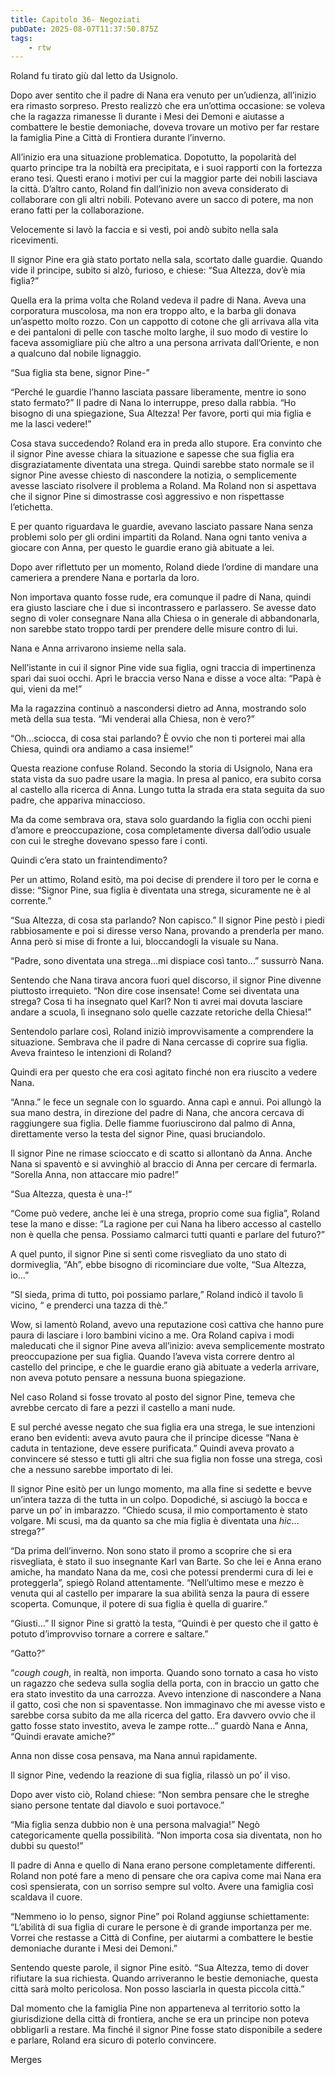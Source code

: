 ```yaml
---
title: Capitolo 36- Negoziati
pubDate: 2025-08-07T11:37:50.875Z
tags:
    - rtw
---
```



Roland fu tirato giù dal letto da Usignolo.


Dopo aver sentito che il padre di Nana era venuto per un’udienza, all’inizio era rimasto sorpreso. Presto realizzò che era un’ottima occasione: se voleva che la ragazza rimanesse lì durante i Mesi dei Demoni e aiutasse a combattere le bestie demoniache, doveva trovare un motivo per far restare la famiglia Pine a Città di Frontiera durante l’inverno.


All’inizio era una situazione problematica. Dopotutto, la popolarità del quarto principe tra la nobiltà era precipitata, e i suoi rapporti con la fortezza erano tesi. Questi erano i motivi per cui la maggior parte dei nobili lasciava la città. D’altro canto, Roland fin dall’inizio non aveva considerato di collaborare con gli altri nobili. Potevano avere un sacco di potere, ma non erano fatti per la collaborazione.


Velocemente si lavò la faccia e si vestì, poi andò subito nella sala ricevimenti.


Il signor Pine era già stato portato nella sala, scortato dalle guardie. Quando vide il principe, subito si alzò, furioso, e chiese: “Sua Altezza, dov’è mia figlia?”


Quella era la prima volta che Roland vedeva il padre di Nana. Aveva una corporatura muscolosa, ma non era troppo alto, e la barba gli donava un’aspetto molto rozzo. Con un cappotto di cotone che gli arrivava alla vita e dei pantaloni di pelle con tasche molto larghe, il suo modo di vestire lo faceva assomigliare più che altro a una persona arrivata dall’Oriente, e non a qualcuno dal nobile lignaggio.


“Sua figlia sta bene, signor Pine-”


“Perché le guardie l’hanno lasciata passare liberamente, mentre io sono stato fermato?” Il padre di Nana lo interruppe, preso dalla rabbia. “Ho bisogno di una spiegazione, Sua Altezza! Per favore, porti qui mia figlia e me la lasci vedere!”


Cosa stava succedendo? Roland era in preda allo stupore. Era convinto che il signor Pine avesse chiara la situazione e sapesse che sua figlia era disgraziatamente diventata una strega. Quindi sarebbe stato normale se il signor Pine avesse chiesto di nascondere la notizia, o semplicemente avesse lasciato risolvere il problema a Roland. Ma Roland non si aspettava che il signor Pine si dimostrasse così aggressivo e non rispettasse l’etichetta.


E per quanto riguardava le guardie, avevano lasciato passare Nana senza problemi solo per gli ordini impartiti da Roland. Nana ogni tanto veniva a giocare con Anna, per questo le guardie erano già abituate a lei.


Dopo aver riflettuto per un momento, Roland diede l’ordine di mandare una cameriera a prendere Nana e portarla da loro.


Non importava quanto fosse rude, era comunque il padre di Nana, quindi era giusto lasciare che i due si incontrassero e parlassero. Se avesse dato segno di voler consegnare Nana alla Chiesa o in generale di abbandonarla, non sarebbe stato troppo tardi per prendere delle misure contro di lui.


Nana e Anna arrivarono insieme nella sala.


Nell’istante in cui il signor Pine vide sua figlia, ogni traccia di impertinenza sparì dai suoi occhi. Aprì le braccia verso Nana e disse a voce alta: “Papà è qui, vieni da me!”


Ma la ragazzina continuò a nascondersi dietro ad Anna, mostrando solo metà della sua testa. “Mi venderai alla Chiesa, non è vero?”


“Oh…sciocca, di cosa stai parlando? È ovvio che non ti porterei mai alla Chiesa, quindi ora andiamo a casa insieme!”


Questa reazione confuse Roland. Secondo la storia di Usignolo, Nana era stata vista da suo padre usare la magia. In presa al panico, era subito corsa al castello alla ricerca di Anna. Lungo tutta la strada era stata seguita da suo padre, che appariva minaccioso.


Ma da come sembrava ora, stava solo guardando la figlia con occhi pieni d’amore e preoccupazione, cosa completamente diversa dall’odio usuale con cui le streghe dovevano spesso fare i conti.


Quindi c’era stato un fraintendimento?


Per un attimo, Roland esitò, ma poi decise di prendere il toro per le corna e disse: “Signor Pine, sua figlia è diventata una strega, sicuramente ne è al corrente.”


“Sua Altezza, di cosa sta parlando? Non capisco.” Il signor Pine pestò i piedi rabbiosamente e poi si diresse verso Nana, provando a prenderla per mano. Anna però si mise di fronte a lui, bloccandogli la visuale su Nana.


“Padre, sono diventata una strega…mi dispiace così tanto…” sussurrò Nana.


Sentendo che Nana tirava ancora fuori quel discorso, il signor Pine divenne piuttosto irrequieto. “Non dire cose insensate! Come sei diventata una strega? Cosa ti ha insegnato quel Karl? Non ti avrei mai dovuta lasciare andare a scuola, lì insegnano solo quelle cazzate retoriche della Chiesa!”


Sentendolo parlare così, Roland iniziò improvvisamente a comprendere la situazione. Sembrava che il padre di Nana cercasse di coprire sua figlia. Aveva frainteso le intenzioni di Roland?


Quindi era per questo che era così agitato finché non era riuscito a vedere Nana.


“Anna.” le fece un segnale con lo sguardo. Anna capì e annuì. Poi allungò la sua mano destra, in direzione del padre di Nana, che ancora cercava di raggiungere sua figlia. Delle fiamme fuoriuscirono dal palmo di Anna, direttamente verso la testa del signor Pine, quasi bruciandolo.


Il signor Pine ne rimase scioccato e di scatto si allontanò da Anna. Anche Nana si spaventò e si avvinghiò al braccio di Anna per cercare di fermarla. “Sorella Anna, non attaccare mio padre!”


“Sua Altezza, questa è una-!“


“Come può vedere, anche lei è una strega, proprio come sua figlia”, Roland tese la mano e disse: ”La ragione per cui Nana ha libero accesso al castello non è quella che pensa. Possiamo calmarci tutti quanti e parlare del futuro?”


A quel punto, il signor Pine si sentì come risvegliato da uno stato di dormiveglia, “Ah”, ebbe bisogno di ricominciare due volte, “Sua Altezza, io…”


“SI sieda, prima di tutto, poi possiamo parlare,” Roland indicò il tavolo lì vicino, “ e prenderci una tazza di thè.”


Wow, si lamentò Roland, avevo una reputazione così cattiva che hanno pure paura di lasciare i loro bambini vicino a me. Ora Roland capiva i modi maleducati che il signor Pine aveva all’inizio: aveva semplicemente mostrato preoccupazione per sua figlia. Quando l’aveva vista correre dentro al castello del principe, e che le guardie erano già abituate a vederla arrivare, non aveva potuto pensare a nessuna buona spiegazione.


Nel caso Roland si fosse trovato al posto del signor Pine, temeva che avrebbe cercato di fare a pezzi il castello a mani nude.


E sul perché avesse negato che sua figlia era una strega, le sue intenzioni erano ben evidenti: aveva avuto paura che il principe dicesse “Nana è caduta in tentazione, deve essere purificata.” Quindi aveva provato a convincere sé stesso e tutti gli altri che sua figlia non fosse una strega, così che a nessuno sarebbe importato di lei.


Il signor Pine esitò per un lungo momento, ma alla fine si sedette e bevve un’intera tazza di the tutta in un colpo. Dopodiché, si asciugò la bocca e parve un po’ in imbarazzo. “Chiedo scusa, il mio comportamento è stato volgare. Mi scusi, ma da quanto sa che mia figlia è diventata una *hic*…strega?”


“Da prima dell’inverno. Non sono stato il promo a scoprire che si era risvegliata, è stato il suo insegnante Karl van Barte. So che lei e Anna erano amiche, ha mandato Nana da me, così che potessi prendermi cura di lei e proteggerla”, spiegò Roland attentamente. “Nell’ultimo mese e mezzo è venuta qui al castello per imparare la sua abilità senza la paura di essere scoperta. Comunque, il potere di sua figlia è quella di guarire.”


“Giusti…” Il signor Pine si grattò la testa, “Quindi è per questo che il gatto è potuto d’improvviso tornare a correre e saltare.”


“Gatto?”


“*cough* *cough*, in realtà, non importa. Quando sono tornato a casa ho visto un ragazzo che sedeva sulla soglia della porta, con in braccio un gatto che era stato investito da una carrozza. Avevo intenzione di nascondere a Nana il gatto, così che non si spaventasse. Non immaginavo che mi avesse visto e sarebbe corsa subito da me alla ricerca del gatto. Era davvero ovvio che il gatto fosse stato investito, aveva le zampe rotte…” guardò Nana e Anna, “Quindi eravate amiche?”


Anna non disse cosa pensava, ma Nana annuì rapidamente.


Il signor Pine, vedendo la reazione di sua figlia, rilassò un po’ il viso.


Dopo aver visto ciò, Roland chiese: “Non sembra pensare che le streghe siano persone tentate dal diavolo e suoi portavoce.”


“Mia figlia senza dubbio non è una persona malvagia!” Negò categoricamente quella possibilità. “Non importa cosa sia diventata, non ho dubbi su questo!”


Il padre di Anna e quello di Nana erano persone completamente differenti. Roland non poté fare a meno di pensare che ora capiva come mai Nana era così spensierata, con un sorriso sempre sul volto. Avere una famiglia così scaldava il cuore.


“Nemmeno io lo penso, signor Pine” poi Roland aggiunse schiettamente: “L’abilità di sua figlia di curare le persone è di grande importanza per me. Vorrei che restasse a Città di Confine, per aiutarmi a combattere le bestie demoniache durante i Mesi dei Demoni.”


Sentendo queste parole, il signor Pine esitò. “Sua Altezza, temo di dover rifiutare la sua richiesta. Quando arriveranno le bestie demoniache, questa città sarà molto pericolosa. Non posso lasciarla in questa piccola città.”


Dal momento che la famiglia Pine non apparteneva al territorio sotto la giurisdizione della città di frontiera, anche se era un principe non poteva obbligarli a restare. Ma finché il signor Pine fosse stato disponibile a sedere e parlare, Roland era sicuro di poterlo convincere.




Merges
                                


                                




